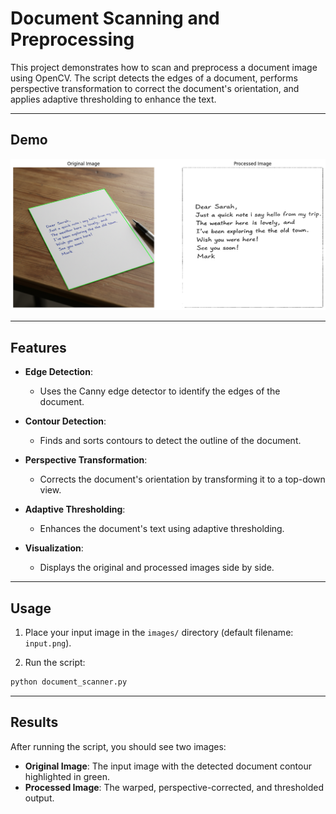 # Document Scanning and Preprocessing

This project demonstrates how to scan and preprocess a document image using OpenCV. The script detects the edges of a document, performs perspective transformation to correct the document's orientation, and applies adaptive thresholding to enhance the text.

---

## Demo

![Original](images/output.png)

---

## Features

- **Edge Detection**:
  - Uses the Canny edge detector to identify the edges of the document.

- **Contour Detection**:
  - Finds and sorts contours to detect the outline of the document.

- **Perspective Transformation**:
  - Corrects the document's orientation by transforming it to a top-down view.

- **Adaptive Thresholding**:
  - Enhances the document's text using adaptive thresholding.

- **Visualization**:
  - Displays the original and processed images side by side.

---

## Usage

1. Place your input image in the `images/` directory (default filename: `input.png`).

2. Run the script:

```bash
python document_scanner.py
```

---

## Results

After running the script, you should see two images:

- **Original Image**: The input image with the detected document contour highlighted in green.
- **Processed Image**: The warped, perspective-corrected, and thresholded output.
